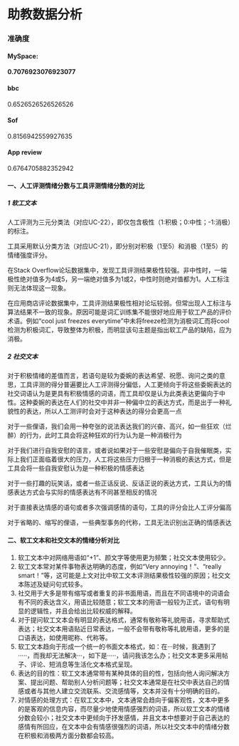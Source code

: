 # 助教数据分析

### 准确度

#### MySpace:

**0.7076923076923077**

#### bbc

0.6526526526526526

#### Sof

0.8156942559927635

#### App review

0.6764705882352942

#### 一、人工评测情绪分数与工具评测情绪分数的对比

##### 1 软工文本

人工评测为三元分类法（对应UC-22），即仅包含极性（1:积极；0:中性；-1:消极）的标注。

工具采用默认分类方法（对应UC-21），即分别对积极（1至5）和消极（1至5）的情绪强度评分。

在Stack Overflow论坛数据集中，发现工具评测结果极性较强。非中性时，一端极性绝对值多为4或5，另一端绝对值多为1或2，中性时则绝对值都为1。人工标注则无法体现这一现象。

在应用商店评论数据集中，工具评测结果极性相对论坛较弱。但常出现人工标注与算法结果不一致的现象。原因可能是词汇训练集不能很好地应用于软工产品的评价术语。例如“cool just freezes everytime”中未将freeze检测为消极词汇而将cool检测为积极词汇，导致整体为积极，而明显该句主题是指出软工产品的缺陷，应为消极。

##### 2 社交文本

对于积极情绪的差值而言，若语句是较为委婉的表达希望、祝愿、询问之类的意思，工具评测的得分普遍要比人工评测得分偏低，人工更倾向于将这些委婉表达的社交词语认为是更具有积极情感的词语，而工具却仅是认为此类表达更偏向于中性。这种委婉的表达在人们的社交中并非一种偏中立的表达方式，而是出于一种礼貌性的表达，所以人工测评时会对于这种表达的得分会更高一点

对于一些俚语，我们会用一种夸张的说法表达我们的兴奋、高兴，如一些狂欢（烂醉）的行为，此时工具会将这种狂欢的行为认为是一种消极行为

对于我们进行自我安慰的语言，或者说如果对于一些安慰是偏向于自我催眠类，实际上我们正面临着很大的压力，人工将这些压力归根于一种消极的表达方式，但是工具会将一些自我安慰认为是一种积极的情感表达

对于一些打趣的玩笑话，或者一些正话反说、反话正说的表达方式，工具认为的情感表达方式会与实际的情感表达有不同甚至相反的情况


对于直接表达情感的语句或者多次强调感情的语句，工具的评分会比人工评分偏高

对于省略的、缩写的俚语，一些典型事务的代称，工具无法识别出正确的情感表达




#### 二、软工文本和社交文本的情绪分析对比

1. 软工文本中对网络用语如“+1”、颜文字等使用更为频繁；社交文本使用较少。
2. 软工文本常对某件事物表达明确的态度，例如“Very annoying！”、“really smart！”等，这可能是上文对比中软工文本评测结果极性较强的原因；社交文本陈述及疑问句式较多。
3. 社交用于大多是带有缩写或者重复的非书面用语，而且在不同语境中的词语会有不同的表达含义，用语比较随意；软工文本的用语一般较为正式，语句有明显的逻辑性，并且会给出比较权威的解释。
4. 对于提问软工文本会有明显的表达格式，通常有敬称等礼貌用语，寻求帮助式表达；社交文本用语贴近日常表达，一般不会带有敬称等礼貌用语，更多的是口语表达，如使用昵称、代称等。
5. 软工文本趋向于形成一个统一的书面文本格式，如：在···时候，我遇到了·····，而我却无法解决···，如下是·····，请问我该怎么办；社交文本更多采用帖子、评论、短消息等生活化文本格式呈现。
5. 表达的目的性：软工文本通常带有某种具体的目的性，包括向他人询问解决方案、提出问题、帮助别人分析问题等；社交文本通常是在社交中表达自己的情感或者与其他人建立交流联系、交流感情等，文本并没有十分明确的目的。
5. 对情感的处理方式：在软工文本中，文本通常会趋向于偏客观性，文本中更多的是客观的信息内容，而尽量少地使用情感强烈的词语，所以软工文本的情绪分数会较小；社交文本中更倾向于抒发感情，并且文本中想要对于自己表达的感情有所回应，在文本中会有情感很强烈的词语，所以社交文本中的情绪分数在积极和消极两方面分数都会较高。
